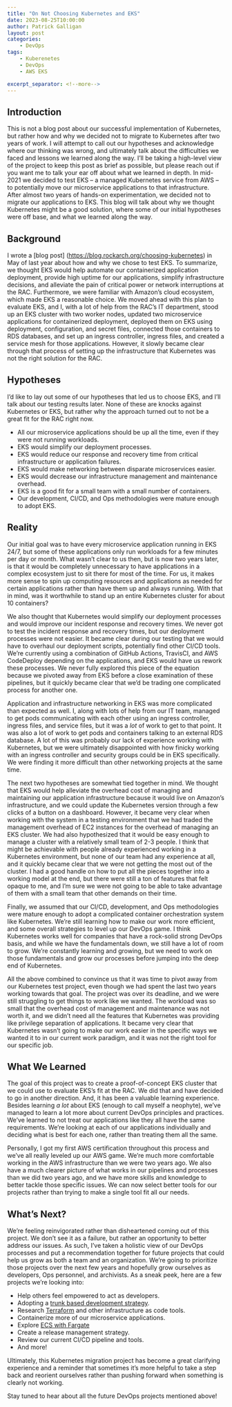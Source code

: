 ```yaml
---
title: "On Not Choosing Kubernetes and EKS"
date: 2023-08-25T10:00:00
author: Patrick Galligan
layout: post
categories:
    - DevOps
tags:
    - Kuberenetes
    - DevOps
    - AWS EKS

excerpt_separator: <!--more-->
---
```


## Introduction

This is not a blog post about our successful implementation of Kubernetes, but rather how and why we decided not to migrate to Kubernetes after two years of work. I will attempt to call out our hypotheses and acknowledge where our thinking was wrong, and ultimately talk about the difficulties we faced and lessons we learned along the way. <!--more--> I’ll be taking a high-level view of the project to keep this post as brief as possible, but please reach out if you want me to talk your ear off about what we learned in depth. In mid-2021 we decided to test EKS – a managed Kubernetes service from AWS – to potentially move our microservice applications to that infrastructure. After almost two years of hands-on experimentation, we decided not to migrate our applications to EKS. This blog will talk about why we thought Kubernetes might be a good solution, where some of our initial hypotheses were off base, and what we learned along the way.

## Background

I wrote a [blog post] (https://blog.rockarch.org/choosing-kubernetes) in May of last year about how and why we chose to test EKS. To summarize, we thought EKS would help automate our containerized application deployment, provide high uptime for our applications, simplify infrastructure decisions, and alleviate the pain of critical power or network interruptions at the RAC. Furthermore, we were familiar with Amazon’s cloud ecosystem, which made EKS a reasonable choice. We moved ahead with this plan to evaluate EKS, and I, with a lot of help from the RAC’s IT department, stood up an EKS cluster with two worker nodes, updated two microservice applications for containerized deployment, deployed them on EKS using deployment, configuration, and secret files, connected those containers to RDS databases, and set up an ingress controller, ingress files, and created a service mesh for those applications. However, it slowly became clear through that process of setting up the infrastructure that Kubernetes was not the right solution for the RAC.

## Hypotheses

I’d like to lay out some of our hypotheses that led us to choose EKS, and I’ll talk about our testing results later. None of these are knocks against Kubernetes or EKS, but rather why the approach turned out to not be a great fit for the RAC right now.

  - All our microservice applications should be up all the time, even if they were not running workloads.
  - EKS would simplify our deployment processes.
  - EKS would reduce our response and recovery time from critical infrastructure or application failures.
  - EKS would make networking between disparate microservices easier.
  - EKS would decrease our infrastructure management and maintenance overhead.
  - EKS is a good fit for a small team with a small number of containers.
  - Our development, CI/CD, and Ops methodologies were mature enough to adopt EKS.

## Reality

Our initial goal was to have every microservice application running in EKS 24/7, but some of these applications only run workloads for a few minutes per day or month. What wasn’t clear to us then, but is now two years later, is that it would be completely unnecessary to have applications in a complex ecosystem just to sit there for most of the time. For us, it makes more sense to spin up computing resources and applications as needed for certain applications rather than have them up and always running. With that in mind, was it worthwhile to stand up an entire Kubernetes cluster for about 10 containers?

We also thought that Kubernetes would simplify our deployment processes and would improve our incident response and recovery times. We never got to test the incident response and recovery times, but our deployment processes were not easier. It became clear during our testing that we would have to overhaul our deployment scripts, potentially find other CI/CD tools. We’re currently using a combination of GitHub Actions, TravisCI, and AWS CodeDeploy depending on the applications, and EKS would have us rework these processes. We never fully explored this piece of the equation because we pivoted away from EKS before a close examination of these pipelines, but it quickly became clear that we’d be trading one complicated process for another one.

Application and infrastructure networking in EKS was more complicated than expected as well. I, along with lots of help from our IT team, managed to get pods communicating with each other using an ingress controller, ingress files, and service files, but it was a _lot_ of work to get to that point. It was also a lot of work to get pods and containers talking to an external RDS database. A lot of this was probably our lack of experience working with Kubernetes, but we were ultimately disappointed with how finicky working with an ingress controller and security groups could be in EKS specifically. We were finding it more difficult than other networking projects at the same time.

The next two hypotheses are somewhat tied together in mind. We thought that EKS would help alleviate the overhead cost of managing and maintaining our application infrastructure because it would live on Amazon’s infrastructure, and we could update the Kubernetes version through a few clicks of a button on a dashboard. However, it became very clear when working with the system in a testing environment that we had traded the management overhead of EC2 instances for the overhead of managing an EKS cluster. We had also hypothesized that it would be easy enough to manage a cluster with a relatively small team of 2-3 people. I think that might be achievable with people already experienced working in a Kubernetes environment, but none of our team had any experience at all, and it quickly became clear that we were not getting the most out of the cluster. I had a good handle on how to put all the pieces together into a working model at the end, but there were still a ton of features that felt opaque to me, and I’m sure we were not going to be able to take advantage of them with a small team that other demands on their time.

Finally, we assumed that our CI/CD, development, and Ops methodologies were mature enough to adopt a complicated container orchestration system like Kubernetes. We’re still learning how to make our work more efficient, and some overall strategies to level up our DevOps game. I think Kubernetes works well for companies that have a rock-solid strong DevOps basis, and while we have the fundamentals down, we still have a lot of room to grow. We’re constantly learning and growing, but we need to work on those fundamentals and grow our processes before jumping into the deep end of Kubernetes.

All the above combined to convince us that it was time to pivot away from our Kubernetes test project, even though we had spent the last two years working towards that goal. The project was over its deadline, and we were still struggling to get things to work like we wanted. The workload was so small that the overhead cost of management and maintenance was not worth it, and we didn’t need all the features that Kubernetes was providing like privilege separation of applications. It became very clear that Kubernetes wasn’t going to make our work easier in the specific ways we wanted it to in our current work paradigm, and it was not the right tool for our specific job.

## What We Learned

The goal of this project was to create a proof-of-concept EKS cluster that we could use to evaluate EKS’s fit at the RAC. We did that and have decided to go in another direction. And, it has been a valuable learning experience. Besides learning _a lot_ about EKS (enough to call myself a neophyte), we’ve managed to learn a lot more about current DevOps principles and practices. We’ve learned to not treat our applications like they all have the same requirements. We’re looking at each of our applications individually and deciding what is best for each one, rather than treating them all the same.  

Personally, I got my first AWS certification throughout this process and we’ve all really leveled up our AWS game. We’re much more comfortable working in the AWS infrastructure than we were two years ago. We also have a much clearer picture of what works in our pipelines and processes than we did two years ago, and we have more skills and knowledge to better tackle those specific issues. We can now select better tools for our projects rather than trying to make a single tool fit all our needs.

## What’s Next?

We’re feeling reinvigorated rather than disheartened coming out of this project. We don’t see it as a failure, but rather an opportunity to better address our issues. As such, I’ve taken a holistic view of our DevOps processes and put a recommendation together for future projects that could help us grow as both a team and an organization. We’re going to prioritize those projects over the next few years and hopefully grow ourselves as developers, Ops personnel, and archivists. As a sneak peek, here are a few projects we’re looking into:

  - Help others feel empowered to act as developers.
  - Adopting a [trunk based development strategy]( https://trunkbaseddevelopment.com/).
  - Research [Terraform]( https://www.terraform.io/) and other infrastructure as code tools.
  - Containerize more of our microservice applications.
  - Explore [ECS with Fargate]( https://docs.aws.amazon.com/AmazonECS/latest/userguide/what-is-fargate.html)
  - Create a release management strategy.
  - Review our current CI/CD pipeline and tools.
  - And more!

Ultimately, this Kubernetes migration project has become a great clarifying experience and a reminder that sometimes it’s more helpful to take a step back and reorient ourselves rather than pushing forward when something is clearly not working.  

Stay tuned to hear about all the future DevOps projects mentioned above!
